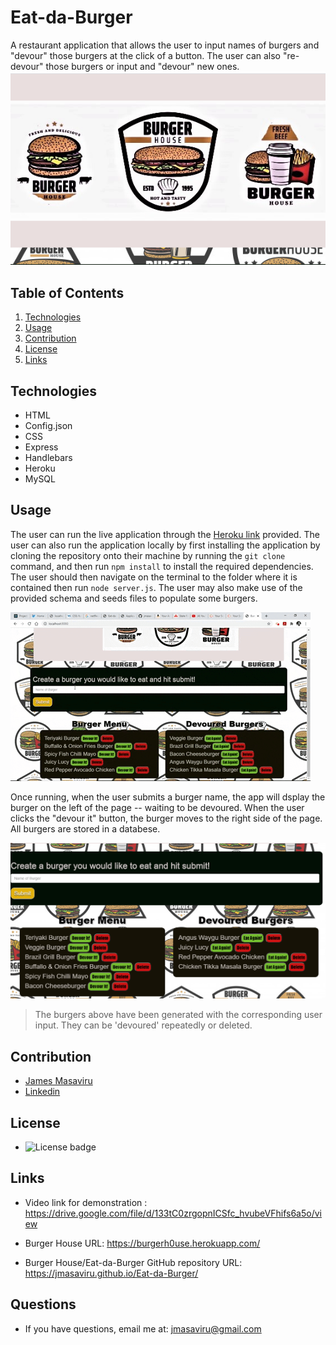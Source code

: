 # Eat-da-Burger
A restaurant application that allows the user to input names of burgers and "devour" those burgers at the click of a button. The user can also "re-devour" those burgers or input and "devour" new ones. 
![Burger House Screenshot](/public/assets/images/screenshot0.png)

## Table of Contents
  1. [Technologies](#technologies)
  2. [Usage](#usage)
  3. [Contribution](#contribution)
  4. [License](#license)
  5. [Links](#links)
  
## Technologies
  
  * HTML
  * Config.json
  * CSS
  * Express
  * Handlebars
  * Heroku
  * MySQL
  
## Usage

  The user can run the live application through the [Heroku link](https://burgerh0use.herokuapp.com/) provided.
  The user can also run the application locally by first installing the application by cloning the repository onto their machine by running the `git clone` command, and then run `npm install` to install the required dependencies. The user should then navigate on the terminal to the folder where it is contained then run `node server.js`. The user may also make use of the provided schema and seeds files to populate some burgers.

  ![Create Burger Screenshot](/public/assets/images/burgerhouse.gif)

  Once running, when the user submits a burger name, the app will dsplay the burger on the left of the page -- waiting to be devoured. When the user clicks the "devour it" button, the burger moves to the right side of the page. All burgers are stored in a databese.
  

  ![Burgers Screenshot](/public/assets/images/screenshot2.png)

  >The burgers above have been generated with the corresponding user input. They can be 'devoured' repeatedly or deleted. 


## Contribution

- [James Masaviru](https://github.com/jmasaviru)
- [Linkedin](https://www.linkedin.com/in/james-masaviru-ba0a2117/)
  
## License

*  ![License badge](https://img.shields.io/badge/License-MIT-green)

## Links

* Video link for demonstration : https://drive.google.com/file/d/133tC0zrgopnICSfc_hvubeVFhifs6a5o/view

* Burger House URL: https://burgerh0use.herokuapp.com/

* Burger House/Eat-da-Burger GitHub repository URL: https://jmasaviru.github.io/Eat-da-Burger/

## Questions

  * If you have questions, email me at: jmasaviru@gmail.com
